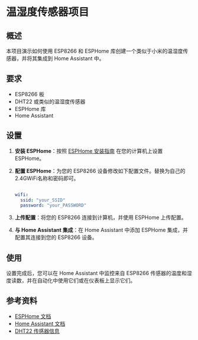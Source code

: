 # 温湿度传感器项目
## 概述

本项目演示如何使用 ESP8266 和 ESPHome 库创建一个类似于小米的温湿度传感器，并将其集成到 Home Assistant 中。

## 要求

- ESP8266 板
- DHT22 或类似的温湿度传感器
- ESPHome 库
- Home Assistant

## 设置

1. **安装 ESPHome**：按照 [ESPHome 安装指南](https://esphome.io/guides/installing_esphome.html) 在您的计算机上设置 ESPHome。
2. **配置 ESPHome**：为您的 ESP8266 设备修改如下配置文件。替换为自己的2.4GWiFi名称和密码即可。

    ```yaml

    wifi:
      ssid: "your_SSID"
      password: "your_PASSWORD"

    ```

3. **上传配置**：将您的 ESP8266 连接到计算机，并使用 ESPHome 上传配置。

4. **与 Home Assistant 集成**：在 Home Assistant 中添加 ESPHome 集成，并配置其连接到您的 ESP8266 设备。

## 使用

设置完成后，您可以在 Home Assistant 中监控来自 ESP8266 传感器的温度和湿度读数，并在自动化中使用它们或在仪表板上显示它们。

## 参考资料

- [ESPHome 文档](https://esphome.io/)
- [Home Assistant 文档](https://www.home-assistant.io/docs/)
- [DHT22 传感器信息](https://learn.adafruit.com/dht)
